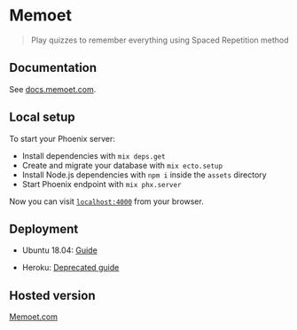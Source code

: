 # Memoet

> Play quizzes to remember everything using Spaced Repetition method


## Documentation

See [docs.memoet.com](https://docs.memoet.com).


## Local setup

To start your Phoenix server:

  * Install dependencies with `mix deps.get`
  * Create and migrate your database with `mix ecto.setup`
  * Install Node.js dependencies with `npm i` inside the `assets` directory
  * Start Phoenix endpoint with `mix phx.server`

Now you can visit [`localhost:4000`](http://localhost:4000) from your browser.


## Deployment

- Ubuntu 18.04: [Guide](scripts/ubuntu.sh)

- Heroku: [Deprecated guide](scripts/heroku.sh)


## Hosted version


[Memoet.com](https://memoet.com)
